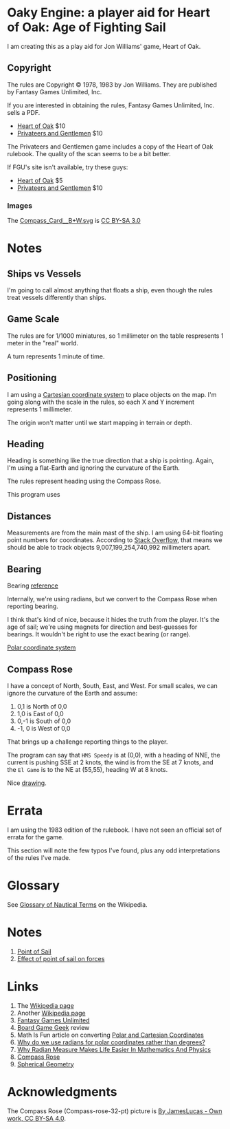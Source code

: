 # Oaky Engine: a player aid for Heart of Oak: Age of Fighting Sail

I am creating this as a play aid for Jon Williams' game, Heart of Oak.

## Copyright

The rules are Copyright &copy; 1978, 1983 by Jon Williams.
They are published by Fantasy Games Unlimited, Inc.

If you are interested in obtaining the rules, Fantasy Games Unlimited, Inc. sells a PDF.

* [Heart of Oak](https://www.fantasygamesunlimited.net/product/privateers-and-gentlemen-heart-of-oak/) $10
* [Privateers and Gentlemen](https://www.fantasygamesunlimited.net/product/privateers-and-gentlemen-rpg-rules-pdf-download/) $10

The Privateers and Gentlemen game includes a copy of the Heart of Oak rulebook.
The quality of the scan seems to be a bit better.

If FGU's site isn't available, try these guys:

* [Heart of Oak](https://www.drivethrurpg.com/product/736/Age-of-Fighting-Sail-Heart-of-Oak) $5
* [Privateers and Gentlemen](https://www.drivethrurpg.com/product/82553/Privateers-and-Gentlemen) $10

### Images
The [Compass_Card__B+W.svg](https://commons.wikimedia.org/wiki/File:Compass_Card_B+W.svg) is [CC BY-SA 3.0](http://creativecommons.org/licenses/by-sa/3.0/)

# Notes

## Ships vs Vessels
I'm going to call almost anything that floats a ship, even though the rules treat vessels differently than ships.

## Game Scale
The rules are for 1/1000 miniatures, so 1 millimeter on the table respresents 1 meter in the "real" world.

A turn represents 1 minute of time.

## Positioning
I am using a [Cartesian coordinate system](https://en.wikipedia.org/wiki/Cartesian_coordinate_system) to place objects on the map.
I'm going along with the scale in the rules, so each X and Y increment represents 1 millimeter.

The origin won't matter until we start mapping in terrain or depth.

## Heading
Heading is something like the true direction that a ship is pointing.
Again, I'm using a flat-Earth and ignoring the curvature of the Earth.

The rules represent heading using the Compass Rose.

This program uses

## Distances
Measurements are from the main mast of the ship.
I am using 64-bit floating point numbers for coordinates.
According to [Stack Overflow](https://stackoverflow.com/questions/1848700/biggest-integer-that-can-be-stored-in-a-double), that means we should be able to track objects 9,007,199,254,740,992 millimeters apart.

## Bearing
Bearing [reference](https://en.wikipedia.org/wiki/Bearing_(angle))

Internally, we're using radians, but we convert to the Compass Rose when reporting bearing.

I think that's kind of nice, because it hides the truth from the player.
It's the age of sail; we're using magnets for direction and best-guesses for bearings.
It wouldn't be right to use the exact bearing (or range).

[Polar coordinate system](https://en.wikipedia.org/wiki/Polar_coordinate_system)


## Compass Rose
I have a concept of North, South, East, and West.
For small scales, we can ignore the curvature of the Earth and assume:
1. 0,1 is North of 0,0
1. 1,0 is East of 0,0
1. 0,-1 is South of 0,0
1. -1, 0 is West of 0,0

That brings up a challenge reporting things to the player.

The program can say that `HMS Speedy` is at (0,0),
with a heading of NNE,
the current is pushing SSE at 2 knots,
the wind is from the SE at 7 knots,
and the `El Gamo` is to the NE at (55,55),
heading W at 8 knots.

Nice [drawing](https://en.wikipedia.org/wiki/Bearing_(angle)#/media/File:Compass-rose-32-pt.svg).

# Errata

I am using the 1983 edition of the rulebook.
I have not seen an official set of errata for the game.

This section will note the few typos I've found, plus any odd interpretations of the rules I've made.

# Glossary

See [Glossary of Nautical Terms](https://en.wikipedia.org/wiki/Glossary_of_nautical_terms) on the Wikipedia.

# Notes
1. [Point of Sail](https://en.wikipedia.org/wiki/Point_of_sail)
1. [Effect of point of sail on forces](https://en.wikipedia.org/wiki/Forces_on_sails#Effect_of_points_of_sail_on_forces)

# Links

1. The [Wikipedia page](https://en.wikipedia.org/wiki/Heart_of_Oak:_Naval_Miniatures_for_the_Age_of_Fighting_Sail)
1. Another [Wikipedia page]()
1. [Fantasy Games Unlimited](https://en.wikipedia.org/wiki/Fantasy_Games_Unlimited)
1. [Board Game Geek](https://boardgamegeek.com/boardgame/7779/heart-oak-naval-miniatures-rules-age-fighting-sail) review
1. Math Is Fun article on converting [Polar and Cartesian Coordinates](https://www.mathsisfun.com/polar-cartesian-coordinates.html)
1. [Why do we use radians for polar coordinates rather than degrees?](https://math.stackexchange.com/questions/2362943/why-do-we-use-radians-for-polar-coordinates-rather-than-degrees)
1. [Why Radian Measure Makes Life Easier In Mathematics And Physics](https://qedinsight.wordpress.com/2011/03/14/why-radian-measure-makes-life-easier-in-mathematics-and-physics/)
1. [Compass Rose](https://en.wikipedia.org/wiki/Compass_rose)
1. [Spherical Geometry](https://github.com/golang/geo)

# Acknowledgments

The Compass Rose (Compass-rose-32-pt) picture is [By JamesLucas - Own work, CC BY-SA 4.0](https://commons.wikimedia.org/w/index.php?curid=117908742).